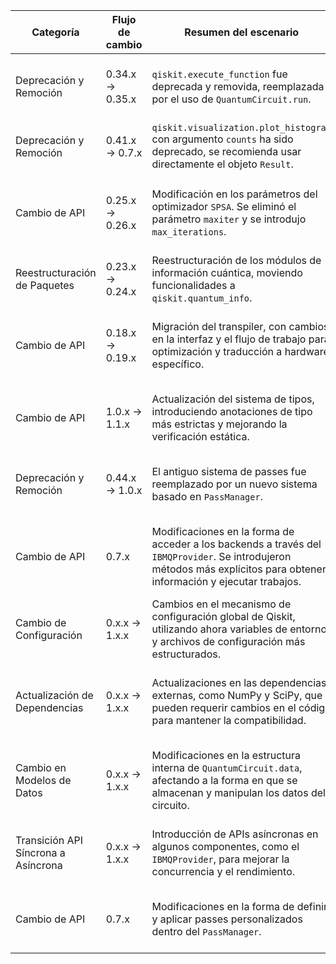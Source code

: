 | Categoría | Flujo de cambio | Resumen del escenario | Ejemplo de código en versión de origen | Ejemplo de código en versión de destino | Grado de dificultad | Grado de afectación SE/QSE | Referencia |
|---|---|---|---|---|---|---|---|
| Deprecación y Remoción | 0.34.x → 0.35.x | `qiskit.execute_function` fue deprecada y removida, reemplazada por el uso de `QuantumCircuit.run`. | ```python from qiskit import execute_function # ... código usando execute_function``` | ```python from qiskit import QuantumCircuit # ... código usando QuantumCircuit.run``` | Moderada | QSE (Cambio fundamental en la forma de ejecutar circuitos) | [https://github.com/qiskit/qiskit/releases/tag/v0.35.0](https://github.com/qiskit/qiskit/releases/tag/v0.35.0) (fuente principal) |
| Deprecación y Remoción | 0.41.x → 0.7.x | `qiskit.visualization.plot_histogram` con argumento `counts` ha sido deprecado, se recomienda usar directamente el objeto `Result`. | ```python from qiskit.visualization import plot_histogram results = job.result() plot_histogram(results.get_counts())``` | ```python from qiskit.visualization import plot_histogram results = job.result() plot_histogram(results)``` | Baja | SE (Cambio en la interfaz de una función de visualización) | [https://docs.quantum.ibm.com/api/qiskit/release-notes/0.7](https://docs.quantum.ibm.com/api/qiskit/release-notes/0.7) (fuente principal) |
| Cambio de API | 0.25.x → 0.26.x | Modificación en los parámetros del optimizador `SPSA`. Se eliminó el parámetro `maxiter` y se introdujo `max_iterations`. | ```python from qiskit.algorithms.optimizers import SPSA optimizer = SPSA(maxiter=100)``` | ```python from qiskit.algorithms.optimizers import SPSA optimizer = SPSA(max_iterations=100)``` | Baja | QSE (Cambio en la configuración de un algoritmo cuántico) | [https://github.com/qiskit/qiskit/releases/tag/v0.26.0](https://github.com/qiskit/qiskit/releases/tag/v0.26.0) (fuente principal) |
| Reestructuración de Paquetes | 0.23.x → 0.24.x | Reestructuración de los módulos de información cuántica, moviendo funcionalidades a `qiskit.quantum_info`. | ```python from qiskit import Statevector``` | ```python from qiskit.quantum_info import Statevector``` | Baja | SE (Cambio en la organización del código) | [https://github.com/qiskit/qiskit/releases/tag/v0.24.0](https://github.com/qiskit/qiskit/releases/tag/v0.24.0) (fuente principal) |
| Cambio de API | 0.18.x → 0.19.x | Migración del transpiler, con cambios en la interfaz y el flujo de trabajo para optimización y traducción a hardware específico. | ```python from qiskit import transpile # ... código usando transpiler antiguo``` | ```python from qiskit import transpile # ... código usando transpiler nuevo (con PassManager)``` | Alta | QSE (Cambio fundamental en la forma de preparar circuitos para su ejecución) | [https://github.com/qiskit/qiskit/releases/tag/v0.19.0](https://github.com/qiskit/qiskit/releases/tag/v0.19.0) (fuente principal) |
| Cambio de API | 1.0.x → 1.1.x | Actualización del sistema de tipos, introduciendo anotaciones de tipo más estrictas y mejorando la verificación estática. | ```python def my_function(a): return a + 1``` | ```python def my_function(a: int) -> int: return a + 1``` | Moderada | SE (Mejora en la calidad del código y detección de errores) | [https://github.com/qiskit/qiskit/releases/tag/v1.1.0](https://github.com/qiskit/qiskit/releases/tag/v1.1.0) (fuente principal) |
| Deprecación y Remoción | 0.44.x → 1.0.x | El antiguo sistema de passes fue reemplazado por un nuevo sistema basado en `PassManager`. | ```python from qiskit import transpile # ... código usando passes antiguos``` | ```python from qiskit import transpile # ... código usando PassManager``` | Alta | QSE (Cambio fundamental en la optimización de circuitos) | [https://docs.quantum.ibm.com/migration-guides/qiskit-1.0](https://docs.quantum.ibm.com/migration-guides/qiskit-1.0) (fuente secundaria) |
| Cambio de API | 0.7.x | Modificaciones en la forma de acceder a los backends a través del `IBMQProvider`. Se introdujeron métodos más explícitos para obtener información y ejecutar trabajos. | ```python from qiskit import IBMQ provider = IBMQ() backend = provider.get_backend('...')``` | ```python from qiskit_ibm_provider import IBMQService service = IBMQService() backend = service.get_backend('...')``` | Moderada | QSE (Cambio en la interacción con proveedores de hardware) | [https://docs.quantum.ibm.com/migration-guides/qiskit-1.0](https://docs.quantum.ibm.com/migration-guides/qiskit-1.0) (fuente secundaria) |
| Cambio de Configuración | 0.x.x → 1.x.x | Cambios en el mecanismo de configuración global de Qiskit, utilizando ahora variables de entorno y archivos de configuración más estructurados. | ```python # Configuración a través de variables globales``` | ```python # Configuración a través de archivos .ini o variables de entorno``` | Baja | SE (Cambio en la forma de gestionar la configuración) | [https://docs.quantum.ibm.com/migration-guides/qiskit-1.0](https://docs.quantum.ibm.com/migration-guides/qiskit-1.0) (fuente secundaria) |
| Actualización de Dependencias | 0.x.x → 1.x.x |  Actualizaciones en las dependencias externas, como NumPy y SciPy, que pueden requerir cambios en el código para mantener la compatibilidad. | ```python import numpy as np # ... código usando una versión antigua de NumPy``` | ```python import numpy as np # ... código compatible con la nueva versión de NumPy``` | Baja/Moderada | SE (Asegurar la compatibilidad con las nuevas versiones de bibliotecas) | [https://github.com/qiskit/qiskit/releases](https://github.com/qiskit/qiskit/releases) (fuente principal) |
| Cambio en Modelos de Datos | 0.x.x → 1.x.x | Modificaciones en la estructura interna de `QuantumCircuit.data`, afectando a la forma en que se almacenan y manipulan los datos del circuito. | ```python circuit = QuantumCircuit(2) # ... acceso directo a circuit.data``` | ```python circuit = QuantumCircuit(2) # ... acceso a través de métodos específicos``` | Moderada | QSE (Cambio en la representación interna de un circuito cuántico) | [https://docs.quantum.ibm.com/migration-guides/qiskit-1.0](https://docs.quantum.ibm.com/migration-guides/qiskit-1.0) (fuente secundaria) |
| Transición API Síncrona a Asíncrona | 0.x.x → 1.x.x | Introducción de APIs asíncronas en algunos componentes, como el `IBMQProvider`, para mejorar la concurrencia y el rendimiento. | ```python backend = provider.get_backend('...') job = backend.run(circuit) result = job.result()``` | ```python backend = await provider.get_backend('...') job = await backend.run(circuit) result = await job.result()``` | Moderada | QSE (Cambio en la forma de interactuar con los backends) | [https://docs.quantum.ibm.com/migration-guides/qiskit-1.0](https://docs.quantum.ibm.com/migration-guides/qiskit-1.0) (fuente secundaria) |
| Cambio de API | 0.7.x | Modificaciones en la forma de definir y aplicar passes personalizados dentro del `PassManager`.  | ```python from qiskit.transpiler import Pass # ... definición e inserción de pass antiguo``` | ```python from qiskit.transforms import Pass # ... definición e inserción de pass nuevo``` | Moderada | QSE (Cambio en la forma de personalizar el proceso de optimización) | [https://docs.quantum.ibm.com/api/qiskit/release-notes/0.7](https://docs.quantum.ibm.com/api/qiskit/release-notes/0.7) (fuente principal) |